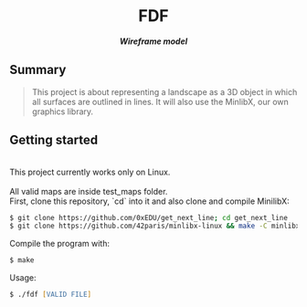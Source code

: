 <h1 align="center">
	FDF
</h1>

<p align="center">
	<b><i>Wireframe model</i></b><br>
</p>

## Summary
> This project is about representing a landscape as a 3D object in which all surfaces are outlined in lines.
> It will also use the MinlibX, our own graphics library.

## Getting started
<br>
This project currently works only on Linux.
</br> <br>
All valid maps are inside test_maps folder.
</br>
First, clone this repository, `cd` into it and also clone and compile MinilibX:

```zsh
$ git clone https://github.com/0xEDU/get_next_line; cd get_next_line
$ git clone https://github.com/42paris/minlibx-linux && make -C minlibx-linux
```

Compile the program with:

```zsh
$ make
```

Usage:

```zsh
$ ./fdf [VALID FILE]
```
